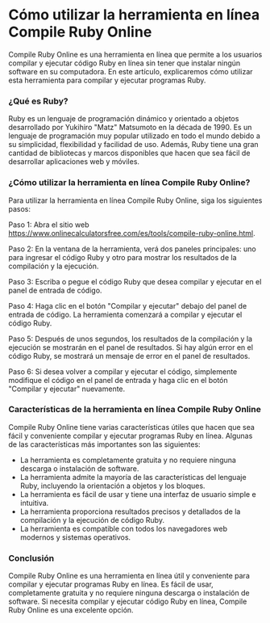 Cómo utilizar la herramienta en línea Compile Ruby Online
=========================================================

Compile Ruby Online es una herramienta en línea que permite a los usuarios compilar y ejecutar código Ruby en línea sin tener que instalar ningún software en su computadora. En este artículo, explicaremos cómo utilizar esta herramienta para compilar y ejecutar programas Ruby.

### ¿Qué es Ruby?

Ruby es un lenguaje de programación dinámico y orientado a objetos desarrollado por Yukihiro "Matz" Matsumoto en la década de 1990. Es un lenguaje de programación muy popular utilizado en todo el mundo debido a su simplicidad, flexibilidad y facilidad de uso. Además, Ruby tiene una gran cantidad de bibliotecas y marcos disponibles que hacen que sea fácil de desarrollar aplicaciones web y móviles.

### ¿Cómo utilizar la herramienta en línea Compile Ruby Online?

Para utilizar la herramienta en línea Compile Ruby Online, siga los siguientes pasos:

Paso 1: Abra el sitio web <https://www.onlinecalculatorsfree.com/es/tools/compile-ruby-online.html>.

Paso 2: En la ventana de la herramienta, verá dos paneles principales: uno para ingresar el código Ruby y otro para mostrar los resultados de la compilación y la ejecución.

Paso 3: Escriba o pegue el código Ruby que desea compilar y ejecutar en el panel de entrada de código.

Paso 4: Haga clic en el botón "Compilar y ejecutar" debajo del panel de entrada de código. La herramienta comenzará a compilar y ejecutar el código Ruby.

Paso 5: Después de unos segundos, los resultados de la compilación y la ejecución se mostrarán en el panel de resultados. Si hay algún error en el código Ruby, se mostrará un mensaje de error en el panel de resultados.

Paso 6: Si desea volver a compilar y ejecutar el código, simplemente modifique el código en el panel de entrada y haga clic en el botón "Compilar y ejecutar" nuevamente.

### Características de la herramienta en línea Compile Ruby Online

Compile Ruby Online tiene varias características útiles que hacen que sea fácil y conveniente compilar y ejecutar programas Ruby en línea. Algunas de las características más importantes son las siguientes:

- La herramienta es completamente gratuita y no requiere ninguna descarga o instalación de software.
- La herramienta admite la mayoría de las características del lenguaje Ruby, incluyendo la orientación a objetos y los bloques.
- La herramienta es fácil de usar y tiene una interfaz de usuario simple e intuitiva.
- La herramienta proporciona resultados precisos y detallados de la compilación y la ejecución de código Ruby.
- La herramienta es compatible con todos los navegadores web modernos y sistemas operativos.

### Conclusión

Compile Ruby Online es una herramienta en línea útil y conveniente para compilar y ejecutar programas Ruby en línea. Es fácil de usar, completamente gratuita y no requiere ninguna descarga o instalación de software. Si necesita compilar y ejecutar código Ruby en línea, Compile Ruby Online es una excelente opción.